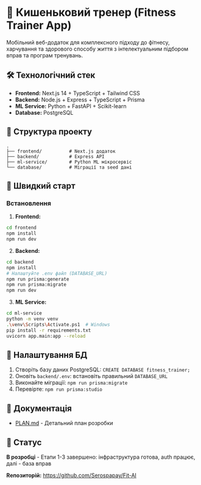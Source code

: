 # 💪 Кишеньковий тренер (Fitness Trainer App)

Мобільний веб-додаток для комплексного підходу до фітнесу, харчування та здорового способу життя з інтелектуальним підбором вправ та програм тренувань.

## 🛠 Технологічний стек

- **Frontend:** Next.js 14 + TypeScript + Tailwind CSS
- **Backend:** Node.js + Express + TypeScript + Prisma
- **ML Service:** Python + FastAPI + Scikit-learn
- **Database:** PostgreSQL

## 📁 Структура проекту

```
.
├── frontend/          # Next.js додаток
├── backend/           # Express API
├── ml-service/        # Python ML мікросервіс
└── database/          # Міграції та seed дані
```

## 🚀 Швидкий старт

### Встановлення

1. **Frontend:**
```bash
cd frontend
npm install
npm run dev
```

2. **Backend:**
```bash
cd backend
npm install
# Налаштуйте .env файл (DATABASE_URL)
npm run prisma:generate
npm run prisma:migrate
npm run dev
```

3. **ML Service:**
```bash
cd ml-service
python -m venv venv
.\venv\Scripts\Activate.ps1  # Windows
pip install -r requirements.txt
uvicorn app.main:app --reload
```

## 🔧 Налаштування БД

1. Створіть базу даних PostgreSQL: `CREATE DATABASE fitness_trainer;`
2. Оновіть `backend/.env`: встановіть правильний `DATABASE_URL`
3. Виконайте міграції: `npm run prisma:migrate`
4. Перевірте: `npm run prisma:studio`

## 📖 Документація

- [PLAN.md](./PLAN.md) - Детальний план розробки

## 📝 Статус

**В розробці** - Етапи 1-3 завершено: інфраструктура готова, auth працює, далі - база вправ

**Rепозиторій:** https://github.com/Serospapay/Fit-AI

